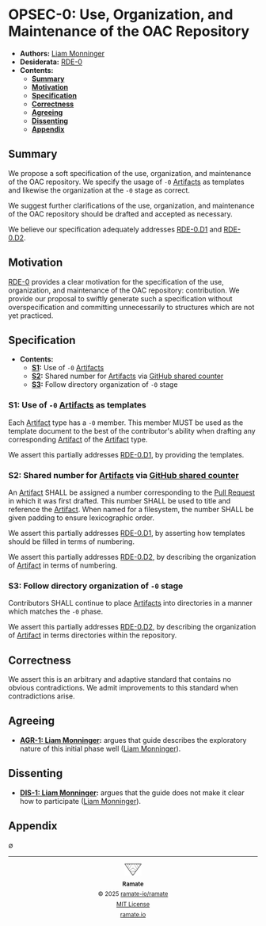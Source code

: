 # OPSEC-0: Use, Organization, and Maintenance of the OAC Repository
- **Authors:** [Liam Monninger](mailto:liam@ramate.io)
- **Desiderata:** [RDE-0](../../../rde/rera-000-000-000-dulan/rde-000-000-000/README.md)
- **Contents:**
  - **[Summary](#summary)**
  - **[Motivation](#motivation)**
  - **[Specification](#specification)**
  - **[Correctness](#correctness)**
  - **[Agreeing](#agreeing)**
  - **[Dissenting](#dissenting)**
  - **[Appendix](#appendix)**

## Summary
We propose a soft specification of the use, organization, and maintenance of the OAC repository. We specify the usage of `-0` [Artifacts](../../../rglo/rera-000-000-000-dulan/rglo-000-000-000-artifact/README.md) as templates and likewise the organization at the `-0` stage as correct.

We suggest further clarifications of the use, organization, and maintenance of the OAC repository should be drafted and accepted as necessary.

We believe our specification adequately addresses [RDE-0.D1](../../../rde/rera-000-000-000-dulan/rde-000-000-000/README.md#d1-provide-templates-for-artifacts-and-describe-their-usage) and [RDE-0.D2](../../../rde/rera-000-000-000-dulan/rde-000-000-000/README.md#d1-provide-templates-for-artifacts-and-describe-their-usage).

## Motivation
[RDE-0](../../../rde/rera-000-000-000-dulan/rde-000-000-000/README.md) provides a clear motivation for the specification of the use, organization, and maintenance of the OAC repository: contribution. We provide our proposal to swiftly generate such a specification without overspecification and committing unnecessarily to structures which are not yet practiced.

## Specification
- **Contents:**
  - **[S1](#s1-use-of--0-artifacts-as-templates):** Use of `-0` [Artifacts](../../../rglo/rera-000-000-000-dulan/)
  - **[S2](#s2-shared-number-for-artifacts-via-github-shared-counter):** Shared number for [Artifacts](../../../rglo/rera-000-000-000-dulan/rglo-000-000-000-artifact/README.md) via [GitHub shared counter](https://github.com/orgs/community/discussions/69759)
  - **[S3](#s3-follow-directory-organization-of--0-stage):** Follow directory organization of `-0` stage

### S1: Use of `-0` [Artifacts](../../../rglo/rera-000-000-000-dulan/rglo-000-000-000-artifact/README.md) as templates

Each [Artifact](../../../rglo/rera-000-000-000-dulan/rglo-000-000-000-artifact/README.md) type has a `-0` member. This member MUST be used as the template document to the best of the contributor's ability when drafting any corresponding [Artifact](../../../rglo/rera-000-000-000-dulan/rglo-000-000-000-artifact/README.md) of the [Artifact](../../../rglo/rera-000-000-000-dulan/rglo-000-000-000-artifact/README.md) type.

We assert this partially addresses [RDE-0.D1](../../../rde/rera-000-000-000-dulan/rde-000-000-000/README.md#d1-provide-templates-for-artifacts-and-describe-their-usage), by providing the templates.

### S2: Shared number for [Artifacts](../../../rglo/rera-000-000-000-dulan/rglo-000-000-000-artifact/README.md) via [GitHub shared counter](https://github.com/orgs/community/discussions/69759)

An [Artifact](../../../rglo/rera-000-000-000-dulan/rglo-000-000-000-artifact/README.md) SHALL be assigned a number corresponding to the [Pull Request](https://docs.github.com/en/pull-requests/collaborating-with-pull-requests/proposing-changes-to-your-work-with-pull-requests/about-pull-requests) in which it was first drafted. This number SHALL be used to title and reference the [Artifact](../../../rglo/rera-000-000-000-dulan/rglo-000-000-000-artifact/README.md). When named for a filesystem, the number SHALL be given padding to ensure lexicographic order.

We assert this partially addresses [RDE-0.D1](../../../rde/rera-000-000-000-dulan/rde-000-000-000/README.md#d1-provide-templates-for-artifacts-and-describe-their-usage), by asserting how templates should be filled in terms of numbering.

We assert this partially addresses [RDE-0.D2](../../../rde/rera-000-000-000-dulan/rde-000-000-000/README.md#d1-provide-templates-for-artifacts-and-describe-their-usage), by describing the organization of [Artifact](../../../rglo/rera-000-000-000-dulan/rglo-000-000-000-artifact/README.md) in terms of numbering.

### S3: Follow directory organization of `-0` stage

Contributors SHALL continue to place [Artifacts](../../../rglo/rera-000-000-000-dulan/rglo-000-000-000-artifact/README.md) into directories in a manner which matches the `-0` phase.

We assert this partially addresses [RDE-0.D2](../../../rde/rera-000-000-000-dulan/rde-000-000-000/README.md#d1-provide-templates-for-artifacts-and-describe-their-usage), by describing the organization of [Artifact](../../../rglo/rera-000-000-000-dulan/rglo-000-000-000-artifact/README.md) in terms directories within the repository.

## Correctness
We assert this is an arbitrary and adaptive standard that contains no obvious contradictions. We admit improvements to this standard when contradictions arise.

## Agreeing
- **[AGR-1: Liam Monninger](./agreeing/agr-001-liam-monninger/README.md):** argues that guide describes the exploratory nature of this initial phase well ([Liam Monninger](mailto:liam@ramate.io)).

## Dissenting
- **[DIS-1: Liam Monninger](./dissenting/dis-001-liam-monninger/README.md):** argues that the guide does not make it clear how to participate ([Liam Monninger](mailto:liam@ramate.io)).

## Appendix
$\emptyset$

<!--OAC FOOTER: DO NOT REMOVE THIS LINE-->
---

<div align="center">
  <a href="https://github.com/ramate-io/oac">
    <picture>
      <source srcset="/assets/ramate-inverted-transparent.png" media="(prefers-color-scheme: dark)">
      <img height="24" src="/assets/ramate-transparent.png" alt="Ramate"/>
    </picture>
  </a>
  <br/>
  <sub>
    <b>Ramate</b>
    <br/>
    &copy; 2025 <a href="https://github.com/ramate-io/ramate">ramate-io/ramate</a>
    <br/>
    <a href="https://github.com/ramate-io/ramate/blob/main/LICENSE">MIT License</a>
    <br/>
    <a href="https://www.ramate.io">ramate.io</a>
  </sub>
</div>
